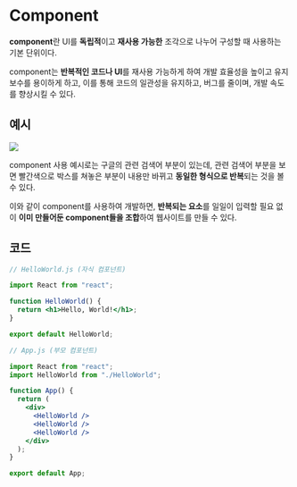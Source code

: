 # Component

**component**란 UI를 **독립적**이고 **재사용 가능한** 조각으로 나누어 구성할 때 사용하는 기본 단위이다.

component는 **반복적인 코드나 UI**를 재사용 가능하게 하여 개발 효율성을 높이고 유지보수를 용이하게 하고, 이를 통해 코드의 일관성을 유지하고, 버그를 줄이며, 개발 속도를 향상시킬 수 있다.

## 예시

![](https://velog.velcdn.com/images/junjuny0227/post/e7712493-b84e-4439-bb1b-1df5e5583a42/image.png)

component 사용 예시로는 구글의 관련 검색어 부분이 있는데, 관련 검색어 부분을 보면 빨간색으로 박스를 쳐놓은 부분이 내용만 바뀌고 **동일한 형식으로 반복**되는 것을 볼 수 있다.

이와 같이 component를 사용하여 개발하면, **반복되는 요소**를 일일이 입력할 필요 없이 **이미 만들어둔 component들을 조합**하여 웹사이트를 만들 수 있다.

## 코드

```jsx
// HelloWorld.js (자식 컴포넌트)

import React from "react";

function HelloWorld() {
  return <h1>Hello, World!</h1>;
}

export default HelloWorld;
```

```jsx
// App.js (부모 컴포넌트)

import React from "react";
import HelloWorld from "./HelloWorld";

function App() {
  return (
    <div>
      <HelloWorld />
      <HelloWorld />
      <HelloWorld />
    </div>
  );
}

export default App;
```
